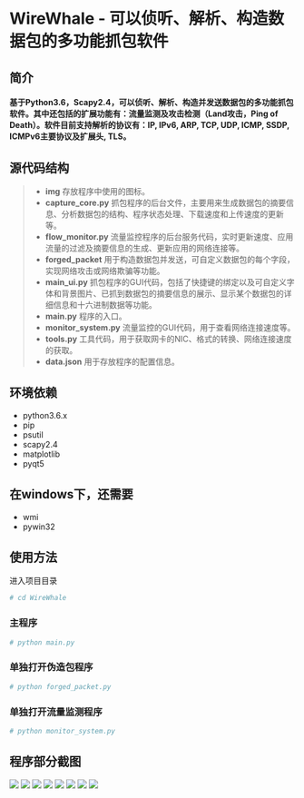 # **WireWhale - 可以侦听、解析、构造数据包的多功能抓包软件**
## **简介**
#### 基于Python3.6，Scapy2.4，可以侦听、解析、构造并发送数据包的多功能抓包软件。其中还包括的扩展功能有：流量监测及攻击检测（Land攻击，Ping of Death）。软件目前支持解析的协议有：IP, IPv6, ARP, TCP, UDP, ICMP, SSDP, ICMPv6主要协议及扩展头, TLS。

## **源代码结构**

>	+ **img**
存放程序中使用的图标。
>	+ **capture_core.py**
抓包程序的后台文件，主要用来生成数据包的摘要信息、分析数据包的结构、程序状态处理、下载速度和上传速度的更新等。
>	+ **flow_monitor.py**
流量监控程序的后台服务代码，实时更新速度、应用流量的过滤及摘要信息的生成、更新应用的网络连接等。
>	+ **forged_packet**
用于构造数据包并发送，可自定义数据包的每个字段，实现网络攻击或网络欺骗等功能。
>	+ **main_ui.py**
抓包程序的GUI代码，包括了快捷键的绑定以及可自定义字体和背景图片、已抓到数据包的摘要信息的展示、显示某个数据包的详细信息和十六进制数据等功能。
>	+ **main.py**
程序的入口。
>	+ **monitor_system.py**
流量监控的GUI代码，用于查看网络连接速度等。
>	+ **tools.py**
工具代码，用于获取网卡的NIC、格式的转换、网络连接速度的获取。
>	+ **data.json**
用于存放程序的配置信息。

## **环境依赖**
* python3.6.x
* pip
* psutil
* scapy2.4
* matplotlib
* pyqt5
## 在windows下，还需要
* wmi
* pywin32
## **使用方法**
进入项目目录
```sh
# cd WireWhale 
```
### 主程序
```sh
# python main.py
```
### 单独打开伪造包程序
```sh
# python forged_packet.py
```
### 单独打开流量监测程序
```sh
# python monitor_system.py
```
## 程序部分截图

![](./shot/1.png)
![](./shot/2.png)
![](./shot/3.png)
![](./shot/4.png)
![](./shot/5.png)
![](./shot/6.png)
![](./shot/7.png)
![](./shot/8.png)
